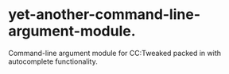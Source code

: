 # yet-another-command-line-argument-module.
Command-line argument module for CC:Tweaked packed in with autocomplete functionality.
